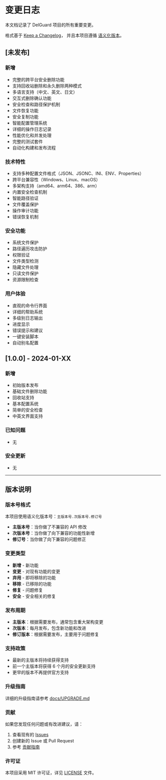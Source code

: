 # 变更日志

本文档记录了 DelGuard 项目的所有重要变更。

格式基于 [Keep a Changelog](https://keepachangelog.com/zh-CN/1.0.0/)，
并且本项目遵循 [语义化版本](https://semver.org/lang/zh-CN/)。

## [未发布]

### 新增
- 完整的跨平台安全删除功能
- 支持回收站删除和永久删除两种模式
- 多语言支持（中文、英文、日文）
- 交互式删除确认功能
- 安全检查和路径保护机制
- 文件恢复功能
- 安全复制功能
- 智能配置管理系统
- 详细的操作日志记录
- 性能优化和并发处理
- 完整的测试套件
- 自动化构建和发布流程

### 技术特性
- 支持多种配置文件格式（JSON、JSONC、INI、ENV、Properties）
- 跨平台兼容性（Windows、Linux、macOS）
- 多架构支持（amd64、arm64、386、arm）
- 内置安全检查机制
- 智能路径验证
- 文件覆盖保护
- 操作审计功能
- 错误恢复机制

### 安全功能
- 系统文件保护
- 路径遍历攻击防护
- 权限验证
- 文件类型检测
- 隐藏文件处理
- 只读文件保护
- 资源限制检查

### 用户体验
- 直观的命令行界面
- 详细的帮助系统
- 多级别日志输出
- 进度显示
- 错误提示和建议
- 一键安装脚本
- 自动别名配置

## [1.0.0] - 2024-01-XX

### 新增
- 初始版本发布
- 基础文件删除功能
- 回收站支持
- 基本配置系统
- 简单的安全检查
- 中英文界面支持

### 已知问题
- 无

### 安全更新
- 无

---

## 版本说明

### 版本号格式
本项目使用语义化版本号：`主版本号.次版本号.修订号`

- **主版本号**：当你做了不兼容的 API 修改
- **次版本号**：当你做了向下兼容的功能性新增
- **修订号**：当你做了向下兼容的问题修正

### 变更类型
- **新增** - 新功能
- **变更** - 对现有功能的变更
- **弃用** - 即将移除的功能
- **移除** - 已移除的功能
- **修复** - 问题修复
- **安全** - 安全相关的修复

### 发布周期
- **主版本**：根据需要发布，通常包含重大架构变更
- **次版本**：每月发布，包含新功能和改进
- **修订版本**：根据需要发布，主要用于问题修复

### 支持政策
- 最新的主版本将持续获得支持
- 前一个主版本将获得 6 个月的安全更新支持
- 更早的版本不再提供官方支持

### 升级指南
详细的升级指南请参考 [docs/UPGRADE.md](docs/UPGRADE.md)

### 贡献
如果您发现任何问题或有改进建议，请：
1. 查看现有的 [Issues](https://github.com/01luyicheng/DelGuard/issues)
2. 创建新的 Issue 或 Pull Request
3. 参考 [贡献指南](docs/DEVELOPMENT.md#贡献指南)

### 许可证
本项目采用 MIT 许可证，详见 [LICENSE](LICENSE) 文件。